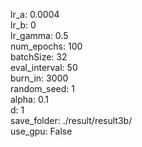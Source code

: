 lr_a: 0.0004  
lr_b: 0  
lr_gamma: 0.5  
num_epochs: 100  
batchSize: 32  
eval_interval: 50  
burn_in: 3000  
random_seed: 1  
alpha: 0.1  
d: 1  
save_folder: ./result/result3b/  
use_gpu: False  
